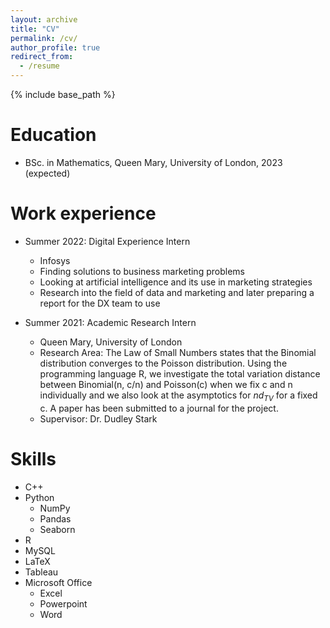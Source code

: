 ```yaml
---
layout: archive
title: "CV"
permalink: /cv/
author_profile: true
redirect_from:
  - /resume
---
```


{% include base_path %}

Education
======
* BSc. in Mathematics, Queen Mary, University of London, 2023 (expected)

Work experience
======
* Summer 2022: Digital Experience Intern
  * Infosys
  * Finding solutions to business marketing problems
  * Looking at artificial intelligence and its use in marketing strategies
  * Research into the field of data and marketing and later preparing a report for the DX team to use

* Summer 2021: Academic Research Intern
  * Queen Mary, University of London
  * Research Area: The Law of Small Numbers states that the Binomial distribution converges to the Poisson distribution. Using the programming language R, we investigate the total  variation distance between
Binomial(n, c/n) and Poisson(c) when we fix c and n individually and we also look at the asymptotics for $nd_{TV}$ for a fixed c. A paper has been submitted to a journal for the project.
  * Supervisor: Dr. Dudley Stark
  
Skills
======
* C++
* Python
  * NumPy
  * Pandas
  * Seaborn
* R
* MySQL
* LaTeX
* Tableau
* Microsoft Office
  * Excel
  * Powerpoint
  * Word
